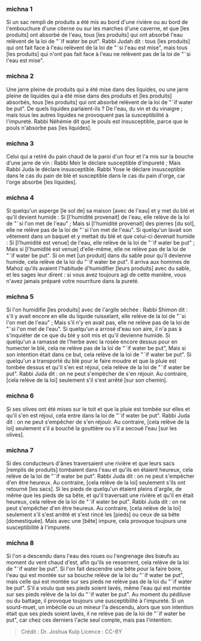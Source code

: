 
### michna 1
Si un sac rempli de produits a été mis au bord d'une rivière ou au bord de l'embouchure d'une citerne ou sur les marches d'une caverne, et que [les produits] ont absorbé de l'eau, tous [les produits] qui ont absorbé l'eau relèvent de la loi de "˜if water be put". Rabbi Judah dit : tous [les produits] qui ont fait face à l'eau relèvent de la loi de "˜si l'eau est mise", mais tous [les produits] qui n'ont pas fait face à l'eau ne relèvent pas de la loi de "˜si l'eau est mise".

### michna 2
Une jarre pleine de produits qui a été mise dans des liquides, ou une jarre pleine de liquides qui a été mise dans des produits et [les produits] absorbés, tous [les produits] qui ont absorbé relèvent de la loi de "˜if water be put". De quels liquides parlaient-ils ? De l'eau, du vin et du vinaigre ; mais tous les autres liquides ne provoquent pas la susceptibilité à l'impureté. Rabbi Néhémie dit que le pouls est insusceptible, parce que le pouls n'absorbe pas [les liquides].

### michna 3
Celui qui a retiré du pain chaud de la paroi d'un four et l'a mis sur la bouche d'une jarre de vin : Rabbi Meir le déclare susceptible d'impureté ; Mais Rabbi Juda le déclare insusceptible. Rabbi Yose le déclare insusceptible dans le cas du pain de blé et susceptible dans le cas du pain d'orge, car l'orge absorbe [les liquides].

### michna 4
Si quelqu'un asperge [le sol de] sa maison [avec de l'eau] et y met du blé et qu'il devient humide : Si [l'humidité provenait] de l'eau, elle relève de la loi de "˜si l'on met de l'eau" ; Mais si [l'humidité provenait] des pierres [du sol], elle ne relève pas de la loi de "˜si l'on met de l'eau". Si quelqu'un lavait son vêtement dans un baquet et y mettait du blé et que celui-ci devenait humide : Si [l'humidité est venue] de l'eau, elle relève de la loi de "˜if water be put" ; Mais si [l'humidité est venue] d'elle-même, elle ne relève pas de la loi de "˜if water be put". Si on met [un produit] dans du sable pour qu'il devienne humide, cela relève de la loi du "˜if water be put". Il arriva aux hommes de Mahoz qu'ils avaient l'habitude d'humidifier [leurs produits] avec du sable, et les sages leur dirent : si vous avez toujours agi de cette manière, vous n'avez jamais préparé votre nourriture dans la pureté.

### michna 5
Si l'on humidifie [les produits] avec de l'argile séchée : Rabbi Shimon dit : s'il y avait encore en elle du liquide ruisselant, elle relève de la loi de "˜si l'on met de l'eau" ; Mais s'il n'y en avait pas, elle ne relève pas de la loi de "˜si l'on met de l'eau". Si quelqu'un a arrosé d'eau son aire, il n'a pas à s'inquiéter de ce que du blé y soit mis et qu'il devienne humide. Si quelqu'un a ramassé de l'herbe avec la rosée encore dessus pour en humecter le blé, cela ne relève pas de la loi de "˜if water be put", Mais si son intention était dans ce but, cela relève de la loi de "˜if water be put". Si quelqu'un a transporté du blé pour le faire moudre et que la pluie est tombée dessus et qu'il s'en est réjoui, cela relève de la loi de "˜if water be put". Rabbi Juda dit : on ne peut s'empêcher de s'en réjouir. Au contraire, [cela relève de la loi] seulement s'il s'est arrêté [sur son chemin].

### michna 6
Si ses olives ont été mises sur le toit et que la pluie est tombée sur elles et qu'il s'en est réjoui, cela entre dans la loi de "˜if water be put". Rabbi Juda dit : on ne peut s'empêcher de s'en réjouir. Au contraire, [cela relève de la loi] seulement s'il a bouché la gouttière ou s'il a secoué l'eau [sur les olives].

### michna 7
Si des conducteurs d'ânes traversaient une rivière et que leurs sacs [remplis de produits] tombaient dans l'eau et qu'ils en étaient heureux, cela relève de la loi de "˜if water be put". Rabbi Juda dit : on ne peut s'empêcher d'en être heureux. Au contraire, [cela relève de la loi] seulement s'ils ont retourné [les sacs]. Si les pieds de quelqu'un étaient pleins d'argile, de même que les pieds de sa bête, et qu'il traversait une rivière et qu'il en était heureux, cela relève de la loi de "˜if water be put". Rabbi Juda dit : on ne peut s'empêcher d'en être heureux. Au contraire, [cela relève de la loi] seulement s'il s'est arrêté et s'est rincé les [pieds] ou ceux de sa bête [domestiquée]. Mais avec une [bête] impure, cela provoque toujours une susceptibilité à l'impureté.

### michna 8
Si l'on a descendu dans l'eau des roues ou l'engrenage des bœufs au moment du vent chaud d'est, afin qu'ils se resserrent, cela relève de la loi de "˜if water be put". Si l'on fait descendre une bête pour la faire boire, l'eau qui est montée sur sa bouche relève de la loi du "˜if water be put", mais celle qui est montée sur ses pieds ne relève pas de la loi du "˜if water be put". S'il a voulu que ses pieds soient lavés, même l'eau qui est montée sur ses pieds relève de la loi du "˜if water be put". Au moment du pédiluve ou du battage, il provoque toujours une susceptibilité à l'impureté. Si un sourd-muet, un imbécile ou un mineur l'a descendu, alors que son intention était que ses pieds soient lavés, il ne relève pas de la loi de "˜if water be put", car chez ces derniers l'acte seul compte, mais pas l'intention.

>Crédit : Dr. Joshua Kulp
>Licence : CC-BY
